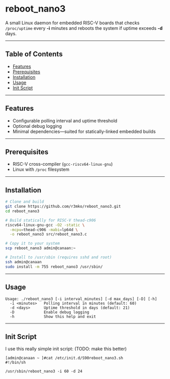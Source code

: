# reboot_nano3

A small Linux daemon for embedded RISC-V boards that checks `/proc/uptime` every **-i** minutes and reboots the system if uptime exceeds **-d** days.

---

## Table of Contents

- [Features](#features)  
- [Prerequisites](#prerequisites)  
- [Installation](#installation)  
- [Usage](#usage)  
- [Init Script](#init-script)  

---

## Features

- Configurable polling interval and uptime threshold  
- Optional debug logging  
- Minimal dependencies—suited for statically-linked embedded builds  

---

## Prerequisites

- RISC-V cross-compiler (`gcc-riscv64-linux-gnu`)  
- Linux with `/proc` filesystem  

---

## Installation

```bash
# Clone and build
git clone https://github.com/r3mko/reboot_nano3.git
cd reboot_nano3

# Build statically for RISC-V thead-c906
riscv64-linux-gnu-gcc -O2 -static \
  -mcpu=thead-c906 -mabi=lp64d \
  -o reboot_nano3 src/reboot_nano3.c

# Copy it to your system
scp reboot_nano3 admin@canaan:~

# Install to /usr/sbin (requires sshd and root)
ssh admin@canaan 
sudo install -m 755 reboot_nano3 /usr/sbin/
```

---

## Usage

```
Usage: ./reboot_nano3 [-i interval_minutes] [-d max_days] [-D] [-h]
  -i <minutes>   Polling interval in minutes (default: 60)
  -d <days>      Uptime threshold in days (default: 21)
  -D             Enable debug logging
  -h             Show this help and exit
```

---

## Init Script

I use this really simple init script: (TODO: make this better)

```
[admin@canaan ~ ]#cat /etc/init.d/S90reboot_nano3.sh
#!/bin/sh

/usr/sbin/reboot_nano3 -i 60 -d 24
```